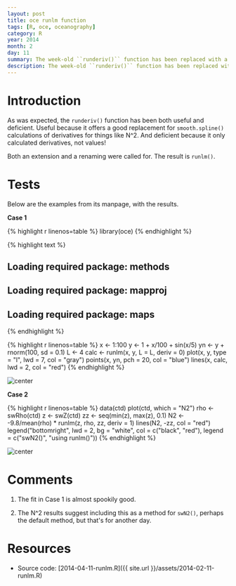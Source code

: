 ```yaml
---
layout: post
title: oce runlm function
tags: [R, oce, oceanography]
category: R
year: 2014
month: 2
day: 11
summary: The week-old ``runderiv()`` function has been replaced with a more useful ``runlm()`` function.  This post shows how to use it.
description: The week-old ``runderiv()`` function has been replaced with a more useful ``runlm()`` function.  This post shows how to use it.
---
```


# Introduction

As was expected, the ``runderiv()`` function has been both useful and deficient.  Useful because it offers a good replacement for ``smooth.spline()`` calculations of derivatives for things like N^2.  And deficient because it only calculated derivatives, not values!

Both an extension and a renaming were called for.  The result is ``runlm()``.

# Tests

Below are the examples from its manpage, with the results.

**Case 1**


{% highlight r linenos=table %}
library(oce)
{% endhighlight %}



{% highlight text %}
## Loading required package: methods
## Loading required package: mapproj
## Loading required package: maps
{% endhighlight %}



{% highlight r linenos=table %}
x <- 1:100
y <- 1 + x/100 + sin(x/5)
yn <- y + rnorm(100, sd = 0.1)
L <- 4
calc <- runlm(x, y, L = L, deriv = 0)
plot(x, y, type = "l", lwd = 7, col = "gray")
points(x, yn, pch = 20, col = "blue")
lines(x, calc, lwd = 2, col = "red")
{% endhighlight %}

![center](http://dankelley.github.io/figs/2014-02-11-oce_runlm/runlm-case1.png) 

**Case 2**

{% highlight r linenos=table %}
data(ctd)
plot(ctd, which = "N2")
rho <- swRho(ctd)
z <- swZ(ctd)
zz <- seq(min(z), max(z), 0.1)
N2 <- -9.8/mean(rho) * runlm(z, rho, zz, deriv = 1)
lines(N2, -zz, col = "red")
legend("bottomright", lwd = 2, bg = "white", col = c("black", "red"), legend = c("swN2()", 
    "using runlm()"))
{% endhighlight %}

![center](http://dankelley.github.io/figs/2014-02-11-oce_runlm/runlm-case2.png) 


# Comments

1. The fit in Case 1 is almost spookily good.

2. The N^2 results suggest including this as a method for ``swN2()``, perhaps the default method, but that's for another day.

# Resources
* Source code: [2014-04-11-runlm.R]({{ site.url }}/assets/2014-02-11-runlm.R)
